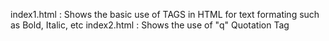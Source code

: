 index1.html : Shows the basic use of TAGS in HTML for text formating such as Bold, Italic, etc
index2.html : Shows the use of "q" Quotation Tag